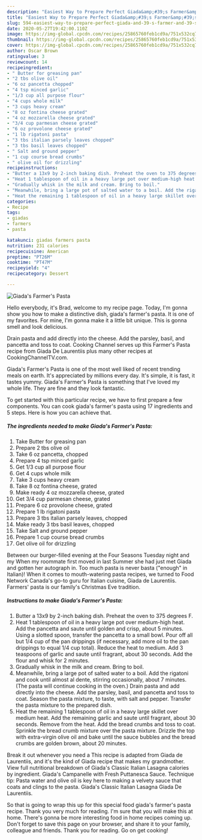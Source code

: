 ```yaml
---
description: "Easiest Way to Prepare Perfect Giada&amp;#39;s Farmer&amp;#39;s Pasta"
title: "Easiest Way to Prepare Perfect Giada&amp;#39;s Farmer&amp;#39;s Pasta"
slug: 594-easiest-way-to-prepare-perfect-giada-and-39-s-farmer-and-39-s-pasta
date: 2020-05-27T19:42:00.110Z
image: https://img-global.cpcdn.com/recipes/25865760feb1cd9a/751x532cq70/giadas-farmers-pasta-recipe-main-photo.jpg
thumbnail: https://img-global.cpcdn.com/recipes/25865760feb1cd9a/751x532cq70/giadas-farmers-pasta-recipe-main-photo.jpg
cover: https://img-global.cpcdn.com/recipes/25865760feb1cd9a/751x532cq70/giadas-farmers-pasta-recipe-main-photo.jpg
author: Oscar Brown
ratingvalue: 3
reviewcount: 14
recipeingredient:
- " Butter for greasing pan"
- "2 tbs olive oil"
- "6 oz pancetta chopped"
- "4 tsp minced garlic"
- "1/3 cup all purpose flour"
- "4 cups whole milk"
- "3 cups heavy cream"
- "8 oz fontina cheese grated"
- "4 oz mozzarella cheese grated"
- "3/4 cup parmesan cheese grated"
- "6 oz provolone cheese grated"
- "1 lb rigatoni pasta"
- "3 tbs italian parsely leaves chopped"
- "3 tbs basil leaves chopped"
- " Salt and ground pepper"
- "1 cup course bread crumbs"
- " olive oil for drizzling"
recipeinstructions:
- "Butter a 13x9 by 2-inch baking dish. Preheat the oven to 375 degrees F."
- "Heat 1 tablespoon of oil in a heavy large pot over medium-high heat. Add the pancetta and saute until golden and crisp, about 5 minutes. Using a slotted spoon, transfer the pancetta to a small bowl. Pour off all but 1/4 cup of the pan drippings (if necessary, add more oil to the pan drippings to equal 1/4 cup total). Reduce the heat to medium. Add 3 teaspoons of garlic and saute until fragrant, about 30 seconds. Add the flour and whisk for 2 minutes."
- "Gradually whisk in the milk and cream. Bring to boil."
- "Meanwhile, bring a large pot of salted water to a boil. Add the rigatoni and cook until almost al dente, stirring occasionally, about 7 minutes. (The pasta will continue cooking in the oven.) Drain pasta and add directly into the cheese. Add the parsley, basil, and pancetta and toss to coat. Season the pasta mixture, to taste, with salt and pepper. Transfer the pasta mixture to the prepared dish."
- "Heat the remaining 1 tablespoon of oil in a heavy large skillet over medium heat. Add the remaining garlic and saute until fragrant, about 30 seconds. Remove from the heat. Add the bread crumbs and toss to coat. Sprinkle the bread crumb mixture over the pasta mixture. Drizzle the top with extra-virgin olive oil and bake until the sauce bubbles and the bread crumbs are golden brown, about 20 minutes."
categories:
- Recipe
tags:
- giadas
- farmers
- pasta

katakunci: giadas farmers pasta 
nutrition: 231 calories
recipecuisine: American
preptime: "PT26M"
cooktime: "PT47M"
recipeyield: "4"
recipecategory: Dessert

---
```



![Giada&#39;s Farmer&#39;s Pasta](https://img-global.cpcdn.com/recipes/25865760feb1cd9a/751x532cq70/giadas-farmers-pasta-recipe-main-photo.jpg)

Hello everybody, it's Brad, welcome to my recipe page. Today, I'm gonna show you how to make a distinctive dish, giada&#39;s farmer&#39;s pasta. It is one of my favorites. For mine, I'm gonna make it a little bit unique. This is gonna smell and look delicious.

Drain pasta and add directly into the cheese. Add the parsley, basil, and pancetta and toss to coat. Cooking Channel serves up this Farmer&#39;s Pasta recipe from Giada De Laurentiis plus many other recipes at CookingChannelTV.com.

Giada&#39;s Farmer&#39;s Pasta is one of the most well liked of recent trending meals on earth. It's appreciated by millions every day. It's simple, it is fast, it tastes yummy. Giada&#39;s Farmer&#39;s Pasta is something that I've loved my whole life. They are fine and they look fantastic.


To get started with this particular recipe, we have to first prepare a few components. You can cook giada&#39;s farmer&#39;s pasta using 17 ingredients and 5 steps. Here is how you can achieve that.

<!--inarticleads1-->

##### The ingredients needed to make Giada&#39;s Farmer&#39;s Pasta:

1. Take  Butter for greasing pan
1. Prepare 2 tbs olive oil
1. Take 6 oz pancetta, chopped
1. Prepare 4 tsp minced garlic
1. Get 1/3 cup all purpose flour
1. Get 4 cups whole milk
1. Take 3 cups heavy cream
1. Take 8 oz fontina cheese, grated
1. Make ready 4 oz mozzarella cheese, grated
1. Get 3/4 cup parmesan cheese, grated
1. Prepare 6 oz provolone cheese, grated
1. Prepare 1 lb rigatoni pasta
1. Prepare 3 tbs italian parsely leaves, chopped
1. Make ready 3 tbs basil leaves, chopped
1. Take  Salt and ground pepper
1. Prepare 1 cup course bread crumbs
1. Get  olive oil for drizzling


Between our burger-filled evening at the Four Seasons Tuesday night and my When my roommate first moved in last Summer she had just met Giada and gotten her autograph in. Too much pasta is never basta (&#34;enough&#34; in Italian)! When it comes to mouth-watering pasta recipes, we turned to Food Network Canada&#39;s go-to guru for Italian cuisine, Giada de Laurentiis. Farmers&#39; pasta is our family&#39;s Christmas Eve tradition. 

<!--inarticleads2-->

##### Instructions to make Giada&#39;s Farmer&#39;s Pasta:

1. Butter a 13x9 by 2-inch baking dish. Preheat the oven to 375 degrees F.
1. Heat 1 tablespoon of oil in a heavy large pot over medium-high heat. Add the pancetta and saute until golden and crisp, about 5 minutes. Using a slotted spoon, transfer the pancetta to a small bowl. Pour off all but 1/4 cup of the pan drippings (if necessary, add more oil to the pan drippings to equal 1/4 cup total). Reduce the heat to medium. Add 3 teaspoons of garlic and saute until fragrant, about 30 seconds. Add the flour and whisk for 2 minutes.
1. Gradually whisk in the milk and cream. Bring to boil.
1. Meanwhile, bring a large pot of salted water to a boil. Add the rigatoni and cook until almost al dente, stirring occasionally, about 7 minutes. (The pasta will continue cooking in the oven.) Drain pasta and add directly into the cheese. Add the parsley, basil, and pancetta and toss to coat. Season the pasta mixture, to taste, with salt and pepper. Transfer the pasta mixture to the prepared dish.
1. Heat the remaining 1 tablespoon of oil in a heavy large skillet over medium heat. Add the remaining garlic and saute until fragrant, about 30 seconds. Remove from the heat. Add the bread crumbs and toss to coat. Sprinkle the bread crumb mixture over the pasta mixture. Drizzle the top with extra-virgin olive oil and bake until the sauce bubbles and the bread crumbs are golden brown, about 20 minutes.


Break it out whenever you need a This recipe is adapted from Giada de Laurentiis, and it&#39;s the kind of Giada recipe that makes my grandmother. View full nutritional breakdown of Giada&#39;s Classic Italian Lasagna calories by ingredient. Giada&#39;s Campanelle with Fresh Puttanesca Sauce. Technique tip: Pasta water and olive oil is key here to making a velvety sauce that coats and clings to the pasta. Giada&#39;s Classic Italian Lasagna Giada De Laurentiis. 

So that is going to wrap this up for this special food giada&#39;s farmer&#39;s pasta recipe. Thank you very much for reading. I'm sure that you will make this at home. There's gonna be more interesting food in home recipes coming up. Don't forget to save this page on your browser, and share it to your family, colleague and friends. Thank you for reading. Go on get cooking!
